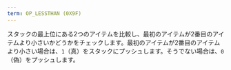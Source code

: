 ```yaml
---
term: OP_LESSTHAN (0X9F)
---
```


スタックの最上位にある2つのアイテムを比較し、最初のアイテムが2番目のアイテムより小さいかどうかをチェックします。最初のアイテムが2番目のアイテムより小さい場合は、`1`（真）をスタックにプッシュします。そうでない場合は、`0`（偽）をプッシュします。